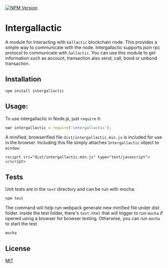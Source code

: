   [![NPM Version][npm-image]][npm-url]

# Intergallactic
A module for Interacting with `Gallactic` blockchain node. This provides a simple way to communicate with the node.
Intergallactic supports json rpc protocol to communicate with `Gallactic`. You can use this module to get information such as account, transaction also send, call, bond or unbond transaction.

## Installation
```npm install intergallactic```

## Usage:
To use intergallactic in Node.js, just ```require``` it:

```js
var intergallactic = require('intergallactic');
```

A minified, browserified file ```dist/intergallactic.min.js``` is included for use in the browser. Including this file simply attaches ```Intergallactic``` object to ```window```:

```<sciprt src="dist/intergallactic.min.js" type="text/javascript"></script>```

## Tests
Unit tests are in the ```test``` directory and can be run with mocha:
```
npm test
```

The command will help run webpack generate new minified file under dist folder. inside the test folder, there's ```test.html``` that will trigger to run ```mocha``` if opened using a browser for browser testing. Otherwise, you can run ```mocha``` to start the test
```
mocha
```

## License
[MIT](LICENSE)

[npm-image]: https://img.shields.io/npm/v/intergallactic.svg
[npm-url]: https://npmjs.org/package/intergallactic
